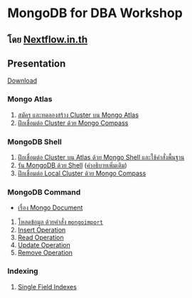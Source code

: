 # MongoDB for DBA Workshop

## โดย [Nextflow.in.th](https://www.nextflow.in.th)

## Presentation

[Download]()

### Mongo Atlas

1. [สมัคร และทดลองสร้าง Cluster บน Mongo Atlas](atlas-create-cluster-free.md)
2. [ฝึกเชื่อมต่อ Cluster ด้วย Mongo Compass](compass-connect-example-cluster.md)

### MongoDB Shell

1. [ฝึกเชื่อมต่อ Cluster บน Atlas ด้วย Mongo Shell และใช้คำสั่งพื้นฐาน](mongo-shell-connect-example-cluster)
2. [รัน MongoDB ด้วย Shell](connect-mongodb-with-shell.md) ([คำอธิบายเพิ่มเติม](mongod-command.md))
3. [ฝึกเชื่อมต่อ Local Cluster ด้วย Mongo Compass](compass-connect-localhost-cluster.md)

### MongoDB Command

- [เรื่อง Mongo Document](mongod-document.md)

1. [โหลดข้อมูล ด้วยคำสั่ง `mongoimport`](mongo-import.md)
2. [Insert Operation](mongo-operation-insert.md)
3. [Read Operation](mongo-operation-read.md)
4. [Update Operation](mongo-operation-update.md)
5. [Remove Operation](mongo-operation-remove.md)


### Indexing 

1. [Single Field Indexes](index-single-field.md)